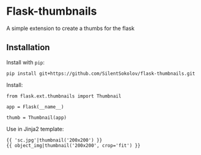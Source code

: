 Flask-thumbnails
================

A simple extension to create a thumbs for the flask

## Installation

Install with ``pip``:

    pip install git+https://github.com/SilentSokolov/flask-thumbnails.git

Install:

    from flask.ext.thumbnails import Thumbnail

    app = Flask(__name__)

    thumb = Thumbnail(app)

Use in Jinja2 template:

    {{ 'sc.jpg'|thumbnail('200x200') }}
    {{ object_img|thumbnail('200x200', crop='fit') }}
